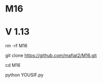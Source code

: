# M16
# V 1.13


rm -rf  M16

git clone https://github.com/mafiat2/M16.git

cd M16

python YOUSIF.py
